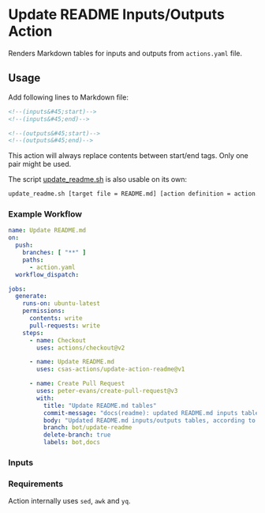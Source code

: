 # Update README Inputs/Outputs Action

Renders Markdown tables for inputs and outputs from `actions.yaml` file.

## Usage

Add following lines to Markdown file:

```md
<!--(inputs&#45;start)-->
<!--(inputs&#45;end)-->

<!--(outputs&#45;start)-->
<!--(outputs&#45;end)-->
```

This action will always replace contents between start/end tags. Only one pair might be used.

The script [update_readme.sh](./update_readme.sh) is also usable on its own:

```bash
update_readme.sh [target file = README.md] [action definition = action.yaml]
```

### Example Workflow

```yaml
name: Update README.md
on:
  push:
    branches: [ "**" ]
    paths:
      - action.yaml
  workflow_dispatch:

jobs:
  generate:
    runs-on: ubuntu-latest
    permissions:
      contents: write
      pull-requests: write
    steps:
      - name: Checkout
        uses: actions/checkout@v2

      - name: Update README.md
        uses: csas-actions/update-action-readme@v1

      - name: Create Pull Request
        uses: peter-evans/create-pull-request@v3
        with:
          title: "Update README.md tables"
          commit-message: "docs(readme): updated README.md inputs table"
          body: "Updated README.md inputs/outputs tables, according to action.yaml file"
          branch: bot/update-readme
          delete-branch: true
          labels: bot,docs
```

### Inputs

<!--(inputs-start)-->
<!--(inputs-end)-->

### Requirements

Action internally uses `sed`, `awk` and `yq`.
